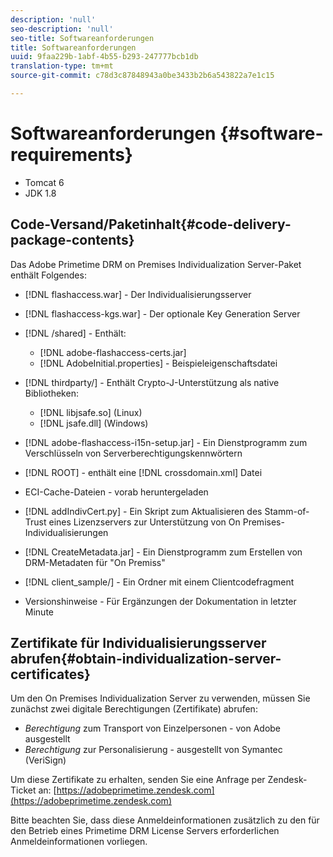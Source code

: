 ```yaml
---
description: 'null'
seo-description: 'null'
seo-title: Softwareanforderungen
title: Softwareanforderungen
uuid: 9faa229b-1abf-4b55-b293-247777bcb1db
translation-type: tm+mt
source-git-commit: c78d3c87848943a0be3433b2b6a543822a7e1c15

---
```



# Softwareanforderungen {#software-requirements}

* Tomcat 6
* JDK 1.8

## Code-Versand/Paketinhalt{#code-delivery-package-contents}

Das Adobe Primetime DRM on Premises Individualization Server-Paket enthält Folgendes:

* [!DNL flashaccess.war] - Der Individualisierungsserver
* [!DNL flashaccess-kgs.war] - Der optionale Key Generation Server
* [!DNL /shared] - Enthält:

   * [!DNL adobe-flashaccess-certs.jar]
   * [!DNL AdobeInitial.properties] - Beispieleigenschaftsdatei

* [!DNL thirdparty/] - Enthält Crypto-J-Unterstützung als native Bibliotheken:

   * [!DNL libjsafe.so] (Linux)
   * [!DNL jsafe.dll] (Windows)

* [!DNL adobe-flashaccess-i15n-setup.jar] - Ein Dienstprogramm zum Verschlüsseln von Serverberechtigungskennwörtern
* [!DNL ROOT] - enthält eine [!DNL crossdomain.xml] Datei

* ECI-Cache-Dateien - vorab heruntergeladen
* [!DNL addIndivCert.py] - Ein Skript zum Aktualisieren des Stamm-of-Trust eines Lizenzservers zur Unterstützung von On Premises-Individualisierungen
* [!DNL CreateMetadata.jar] - Ein Dienstprogramm zum Erstellen von DRM-Metadaten für &quot;On Premiss&quot;
* [!DNL client_sample/] - Ein Ordner mit einem Clientcodefragment
* Versionshinweise - Für Ergänzungen der Dokumentation in letzter Minute

## Zertifikate für Individualisierungsserver abrufen{#obtain-individualization-server-certificates}

Um den On Premises Individualization Server zu verwenden, müssen Sie zunächst zwei digitale Berechtigungen (Zertifikate) abrufen:

* *Berechtigung* zum Transport von Einzelpersonen - von Adobe ausgestellt
* *Berechtigung* zur Personalisierung - ausgestellt von Symantec (VeriSign)

Um diese Zertifikate zu erhalten, senden Sie eine Anfrage per Zendesk-Ticket an: [https://adobeprimetime.zendesk.com](https://adobeprimetime.zendesk.com)

Bitte beachten Sie, dass diese Anmeldeinformationen zusätzlich zu den für den Betrieb eines Primetime DRM License Servers erforderlichen Anmeldeinformationen vorliegen.